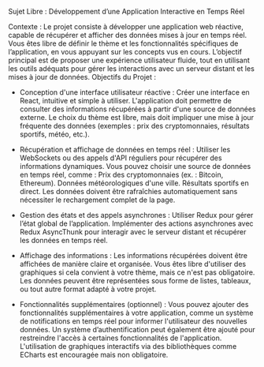 Sujet Libre : Développement d’une Application Interactive en Temps Réel

Contexte :
Le projet consiste à développer une application web réactive, capable de récupérer et afficher des données mises à jour en temps réel. Vous êtes libre de définir le thème et les fonctionnalités spécifiques de l’application, en vous appuyant sur les concepts vus en cours. L’objectif principal est de proposer une expérience utilisateur fluide, tout en utilisant les outils adéquats pour gérer les interactions avec un serveur distant et les mises à jour de données.
Objectifs du Projet :

- Conception d'une interface utilisateur réactive :
    Créer une interface en React, intuitive et simple à utiliser.
    L'application doit permettre de consulter des informations récupérées à partir d'une source de données externe.
    Le choix du thème est libre, mais doit impliquer une mise à jour fréquente des données (exemples : prix des cryptomonnaies, résultats sportifs, météo, etc.).

- Récupération et affichage de données en temps réel :
    Utiliser les WebSockets ou des appels d'API réguliers pour récupérer des informations dynamiques.
    Vous pouvez choisir une source de données en temps réel, comme :
        Prix des cryptomonnaies (ex. : Bitcoin, Ethereum).
        Données météorologiques d'une ville.
        Résultats sportifs en direct.
    Les données doivent être rafraîchies automatiquement sans nécessiter le rechargement complet de la page.

- Gestion des états et des appels asynchrones :
    Utiliser Redux pour gérer l’état global de l’application.
    Implémenter des actions asynchrones avec Redux AsyncThunk pour interagir avec le serveur distant et récupérer les données en temps réel.

- Affichage des informations :
    Les informations récupérées doivent être affichées de manière claire et organisée. Vous êtes libre d'utiliser des graphiques si cela convient à votre thème, mais ce n'est pas obligatoire.
    Les données peuvent être représentées sous forme de listes, tableaux, ou tout autre format adapté à votre projet.

- Fonctionnalités supplémentaires (optionnel) :
    Vous pouvez ajouter des fonctionnalités supplémentaires à votre application, comme un système de notifications en temps réel pour informer l'utilisateur des nouvelles données.
    Un système d’authentification peut également être ajouté pour restreindre l'accès à certaines fonctionnalités de l'application.
    L'utilisation de graphiques interactifs via des bibliothèques comme ECharts est encouragée mais non obligatoire.
